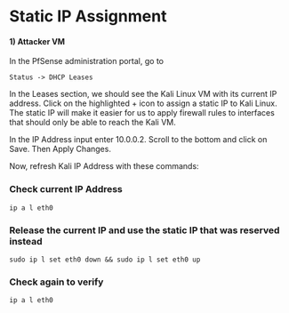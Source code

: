 # Static IP Assignment

#### 1) Attacker VM

In the PfSense administration portal, go to 

    Status -> DHCP Leases

In the Leases section, we should see the Kali Linux VM with its current IP address. Click on the highlighted + icon to assign a static IP to Kali Linux. The static IP will make it easier for us to apply firewall rules to interfaces that should only be able to reach the Kali VM.

In the IP Address input enter 10.0.0.2. Scroll to the bottom and click on Save. Then Apply Changes.

Now, refresh Kali IP Address with these commands:

### Check current IP Address

    ip a l eth0

### Release the current IP and use the static IP that was reserved instead

    sudo ip l set eth0 down && sudo ip l set eth0 up

### Check again to verify

    ip a l eth0

